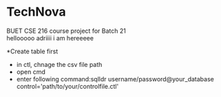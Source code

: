 # TechNova
BUET CSE 216 course project for Batch 21  
hellooooo adriiii i am hereeeee

*Create table first
* in ctl, chnage the csv file path
* open cmd
* enter following command:sqlldr username/password@your_database control='path/to/your/controlfile.ctl'
